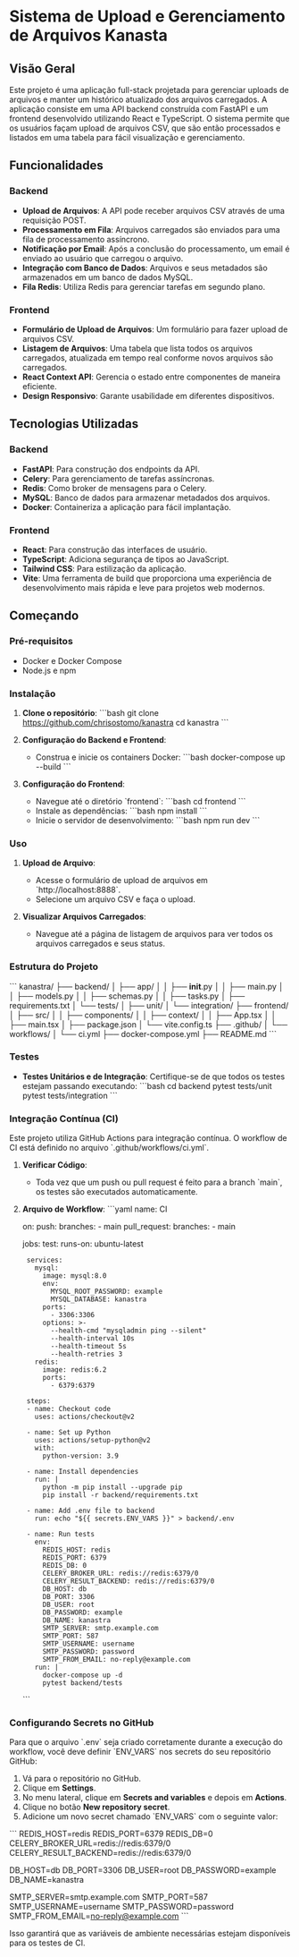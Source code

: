 
# Sistema de Upload e Gerenciamento de Arquivos Kanasta

## Visão Geral

Este projeto é uma aplicação full-stack projetada para gerenciar uploads de arquivos e manter um histórico atualizado dos arquivos carregados. A aplicação consiste em uma API backend construída com FastAPI e um frontend desenvolvido utilizando React e TypeScript. O sistema permite que os usuários façam upload de arquivos CSV, que são então processados e listados em uma tabela para fácil visualização e gerenciamento.

## Funcionalidades

### Backend
- **Upload de Arquivos**: A API pode receber arquivos CSV através de uma requisição POST.
- **Processamento em Fila**: Arquivos carregados são enviados para uma fila de processamento assíncrono.
- **Notificação por Email**: Após a conclusão do processamento, um email é enviado ao usuário que carregou o arquivo.
- **Integração com Banco de Dados**: Arquivos e seus metadados são armazenados em um banco de dados MySQL.
- **Fila Redis**: Utiliza Redis para gerenciar tarefas em segundo plano.

### Frontend
- **Formulário de Upload de Arquivos**: Um formulário para fazer upload de arquivos CSV.
- **Listagem de Arquivos**: Uma tabela que lista todos os arquivos carregados, atualizada em tempo real conforme novos arquivos são carregados.
- **React Context API**: Gerencia o estado entre componentes de maneira eficiente.
- **Design Responsivo**: Garante usabilidade em diferentes dispositivos.

## Tecnologias Utilizadas

### Backend
- **FastAPI**: Para construção dos endpoints da API.
- **Celery**: Para gerenciamento de tarefas assíncronas.
- **Redis**: Como broker de mensagens para o Celery.
- **MySQL**: Banco de dados para armazenar metadados dos arquivos.
- **Docker**: Containeriza a aplicação para fácil implantação.

### Frontend
- **React**: Para construção das interfaces de usuário.
- **TypeScript**: Adiciona segurança de tipos ao JavaScript.
- **Tailwind CSS**: Para estilização da aplicação.
- **Vite**: Uma ferramenta de build que proporciona uma experiência de desenvolvimento mais rápida e leve para projetos web modernos.

## Começando

### Pré-requisitos
- Docker e Docker Compose
- Node.js e npm

### Instalação

1. **Clone o repositório**:
    \`\`\`bash
    git clone https://github.com/chrisostomo/kanastra
    cd kanastra
    \`\`\`

2. **Configuração do Backend e Frontend**:
    - Construa e inicie os containers Docker:
      \`\`\`bash
      docker-compose up --build
      \`\`\`

3. **Configuração do Frontend**:
    - Navegue até o diretório \`frontend\`:
      \`\`\`bash
      cd frontend
      \`\`\`
    - Instale as dependências:
      \`\`\`bash
      npm install
      \`\`\`
    - Inicie o servidor de desenvolvimento:
      \`\`\`bash
      npm run dev
      \`\`\`

### Uso

1. **Upload de Arquivo**:
   - Acesse o formulário de upload de arquivos em \`http://localhost:8888\`.
   - Selecione um arquivo CSV e faça o upload.

2. **Visualizar Arquivos Carregados**:
   - Navegue até a página de listagem de arquivos para ver todos os arquivos carregados e seus status.

### Estrutura do Projeto

\`\`\`
kanastra/
├── backend/
│   ├── app/
│   │   ├── __init__.py
│   │   ├── main.py
│   │   ├── models.py
│   │   ├── schemas.py
│   │   ├── tasks.py
│   ├── requirements.txt
│   └── tests/
│       ├── unit/
│       └── integration/
├── frontend/
│   ├── src/
│   │   ├── components/
│   │   ├── context/
│   │   ├── App.tsx
│   │   ├── main.tsx
│   ├── package.json
│   └── vite.config.ts
├── .github/
│   └── workflows/
│       └── ci.yml
├── docker-compose.yml
├── README.md
\`\`\`

### Testes

- **Testes Unitários e de Integração**: Certifique-se de que todos os testes estejam passando executando:
  \`\`\`bash
  cd backend
  pytest tests/unit
  pytest tests/integration
  \`\`\`

### Integração Contínua (CI)

Este projeto utiliza GitHub Actions para integração contínua. O workflow de CI está definido no arquivo \`.github/workflows/ci.yml\`.

1. **Verificar Código**:
    - Toda vez que um push ou pull request é feito para a branch \`main\`, os testes são executados automaticamente.

2. **Arquivo de Workflow**:
    \`\`\`yaml
    name: CI

    on:
      push:
        branches:
          - main
      pull_request:
        branches:
          - main

    jobs:
      test:
        runs-on: ubuntu-latest

        services:
          mysql:
            image: mysql:8.0
            env:
              MYSQL_ROOT_PASSWORD: example
              MYSQL_DATABASE: kanastra
            ports:
              - 3306:3306
            options: >-
              --health-cmd "mysqladmin ping --silent"
              --health-interval 10s
              --health-timeout 5s
              --health-retries 3
          redis:
            image: redis:6.2
            ports:
              - 6379:6379

        steps:
        - name: Checkout code
          uses: actions/checkout@v2

        - name: Set up Python
          uses: actions/setup-python@v2
          with:
            python-version: 3.9

        - name: Install dependencies
          run: |
            python -m pip install --upgrade pip
            pip install -r backend/requirements.txt

        - name: Add .env file to backend
          run: echo "${{ secrets.ENV_VARS }}" > backend/.env

        - name: Run tests
          env:
            REDIS_HOST: redis
            REDIS_PORT: 6379
            REDIS_DB: 0
            CELERY_BROKER_URL: redis://redis:6379/0
            CELERY_RESULT_BACKEND: redis://redis:6379/0
            DB_HOST: db
            DB_PORT: 3306
            DB_USER: root
            DB_PASSWORD: example
            DB_NAME: kanastra
            SMTP_SERVER: smtp.example.com
            SMTP_PORT: 587
            SMTP_USERNAME: username
            SMTP_PASSWORD: password
            SMTP_FROM_EMAIL: no-reply@example.com
          run: |
            docker-compose up -d
            pytest backend/tests
    \`\`\`

### Configurando Secrets no GitHub

Para que o arquivo \`.env\` seja criado corretamente durante a execução do workflow, você deve definir \`ENV_VARS\` nos secrets do seu repositório GitHub:

1. Vá para o repositório no GitHub.
2. Clique em **Settings**.
3. No menu lateral, clique em **Secrets and variables** e depois em **Actions**.
4. Clique no botão **New repository secret**.
5. Adicione um novo secret chamado \`ENV_VARS\` com o seguinte valor:

\`\`\`
REDIS_HOST=redis
REDIS_PORT=6379
REDIS_DB=0
CELERY_BROKER_URL=redis://redis:6379/0
CELERY_RESULT_BACKEND=redis://redis:6379/0

DB_HOST=db
DB_PORT=3306
DB_USER=root
DB_PASSWORD=example
DB_NAME=kanastra

SMTP_SERVER=smtp.example.com
SMTP_PORT=587
SMTP_USERNAME=username
SMTP_PASSWORD=password
SMTP_FROM_EMAIL=no-reply@example.com
\`\`\`

Isso garantirá que as variáveis de ambiente necessárias estejam disponíveis para os testes de CI.
